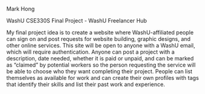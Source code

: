 Mark Hong

WashU CSE330S Final Project - WashU Freelancer Hub

My final project idea is to create a website where WashU-affiliated people can sign on and post requests for website building, graphic designs, and other online services. This site will be open to anyone with a WashU email, which will require authentication. Anyone can post a project with a description, date needed, whether it is paid or unpaid, and can be marked as “claimed” by potential workers so the person requesting the service will be able to choose who they want completing their project. People can list themselves as available for work and can create their own profiles with tags that identify their skills and list their past work and experience.